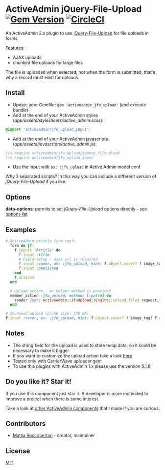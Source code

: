 # ActiveAdmin jQuery-File-Upload [![Gem Version](https://badge.fury.io/rb/activeadmin_jfu_upload.svg)](https://badge.fury.io/rb/activeadmin_jfu_upload) [![CircleCI](https://circleci.com/gh/blocknotes/activeadmin_jfu_upload.svg?style=svg)](https://circleci.com/gh/blocknotes/activeadmin_jfu_upload)

An ActiveAdmin 2.x plugin to use [jQuery-File-Upload](https://github.com/blueimp/jQuery-File-Upload) for file uploads in forms.

Features:
- AJAX uploads
- chunked file uploads for large files

The file is uploaded when selected, not when the form is submitted, that's why a record must exist for uploads.

## Install

- Update your Gemfile: `gem 'activeadmin_jfu_upload'` (and execute *bundle*)
- Add at the end of your ActiveAdmin styles (_app/assets/stylesheets/active_admin.scss_):
```css
@import 'activeadmin/jfu_upload_input';
```
- Add at the end of your ActiveAdmin javascripts (_app/assets/javascripts/active_admin.js_):
```js
//= require activeadmin/jfu_upload/jquery.fileupload
//= require activeadmin/jfu_upload_input
```
- Use the input with `as: :jfu_upload` in Active Admin model conf

Why 2 separated scripts? In this way you can include a different version of *jQuery-File-Upload* if you like.

## Options

**data-options**: permits to set *jQuery-File-Upload* options directly - see [options list](https://github.com/blueimp/jQuery-File-Upload/wiki/Options)

## Examples

```ruby
# ActiveAdmin article form conf:
  form do |f|
    f.inputs 'Article' do
      f.input :title
      # Field setup - data url is required
      f.input :cover, as: :jfu_upload, hint: f.object.cover? ? image_tag( f.object.cover.url ) : '', input_html: { data: { url: jfu_upload_admin_article_path( resource.id ) } } unless f.object.new_record?
      f.input :published
    end
    f.actions
  end

  # Upload action - an helper method is provided
  member_action :jfu_upload, method: [:patch] do
    render json: ActiveAdmin::JfuUpload::Engine::upload_file( request, params[:article][:cover], resource, :cover )
  end
```

```ruby
# Chuncked upload (chunk size: 100 Kb)
f.input :cover, as: :jfu_upload, hint: f.object.cover? ? image_tag( f.object.cover.url ) : '', input_html: { data: { url: jfu_upload_admin_article_path( resource.id ), options: { maxChunkSize: 100000 } } } unless f.object.new_record?
```

## Notes

- The string field for the upload is used to store temp data, so it could be necessary to make it bigger
- If you want to customize the upload action take a look [here](lib/activeadmin/jfu_upload/engine.rb)
- Tested only with CarrierWave uploader gem
- To use this plugins with ActiveAdmin 1.x please use the version 0.1.8

## Do you like it? Star it!

If you use this component just star it. A developer is more motivated to improve a project when there is some interest.

Take a look at [other ActiveAdmin components](https://github.com/blocknotes?utf8=✓&tab=repositories&q=activeadmin&type=source) that I made if you are curious.

## Contributors

- [Mattia Roccoberton](http://blocknot.es) - creator, maintainer

## License

[MIT](LICENSE.txt)
